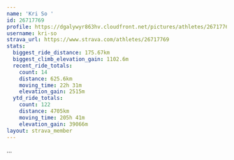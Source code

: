 ```yaml
---
name: 'Kri So '
id: 26717769
profile: https://dgalywyr863hv.cloudfront.net/pictures/athletes/26717769/7761026/14/large.jpg
username: kri-so
strava_url: https://www.strava.com/athletes/26717769
stats:
  biggest_ride_distance: 175.67km
  biggest_climb_elevation_gain: 1102.6m
  recent_ride_totals:
    count: 14
    distance: 625.6km
    moving_time: 22h 31m
    elevation_gain: 2515m
  ytd_ride_totals:
    count: 122
    distance: 4705km
    moving_time: 205h 41m
    elevation_gain: 39066m
layout: strava_member
--- 
```

...
